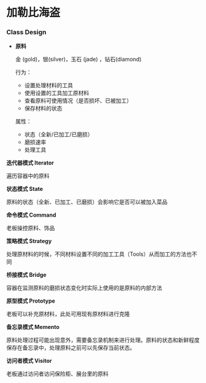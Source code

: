 # 加勒比海盗

### Class Design

- **原料**

	金 (gold)，银(silver)，玉石 (jade) ，钻石(diamond)

	行为：

	- 设置处理材料的工具
	- 使用设置的工具加工原材料
	- 查看原料可使用情况（是否损坏、已被加工）
	- 保存材料的状态

	属性：

	- 状态（全新/已加工/已磨损）
	- 磨损速率
	- 处理工具



**迭代器模式 Iterator** 

遍历容器中的原料

**状态模式 State** 

原料的状态（全新、已加工、已磨损）会影响它是否可以被加入菜品

**命令模式 Command** 

老板操控原料、饰品

**策略模式 Strategy** 

处理原材料的时候，不同材料设置不同的加工工具（Tools）从而加工的方法也不同

**桥接模式 Bridge** 

容器在监测原料的磨损状态变化时实际上使用的是原料的内部方法

**原型模式 Prototype** 

老板可以补充原材料，此处可用现有原材料进行克隆

**备忘录模式 Memento** 

原料处理过程可能出现意外，需要备忘录机制来进行处理。原料的状态和新鲜程度保存在备忘录中，处理原料之前可以先保存当前状态。

**访问者模式 Visitor** 

老板通过访问者访问保险柜、展台里的原料
